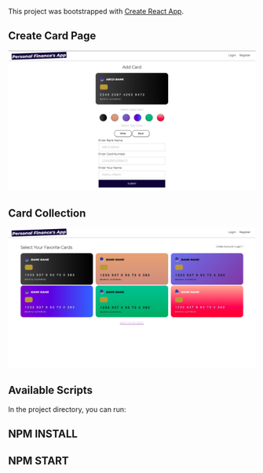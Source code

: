 This project was bootstrapped with [Create React App](https://github.com/facebook/create-react-app).

## Create Card Page
![alt text](https://github.com/wahyualfarisi/personal-finance-tracker/blob/master/src/assets/demo/create_card.png?raw=true)

##  Card Collection
![alt text](https://github.com/wahyualfarisi/personal-finance-tracker/blob/master/src/assets/demo/card-collection.png?raw=true)

## Available Scripts
In the project directory, you can run:
## NPM INSTALL
## NPM START